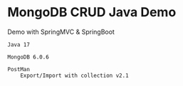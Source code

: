 # MongoDB CRUD Java Demo
Demo with SpringMVC & SpringBoot 

    Java 17
    
    MongoDB 6.0.6 
    
    PostMan
        Export/Import with collection v2.1